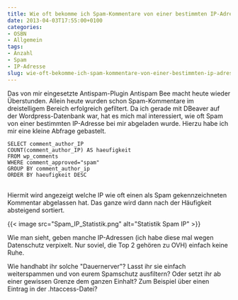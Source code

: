 ```yaml
---
title: Wie oft bekomme ich Spam-Kommentare von einer bestimmten IP-Adresse
date: 2013-04-03T17:55:00+0100
categories:
- OSBN
- Allgemein
tags:
- Anzahl
- Spam
- IP-Adresse
slug: wie-oft-bekomme-ich-spam-kommentare-von-einer-bestimmten-ip-adresse
---
```

Das von mir eingesetzte Antispam-Plugin Antispam Bee macht heute wieder Überstunden. Allein heute wurden schon Spam-Kommentare im dreistelligem Bereich erfolgreich gefiltert. Da ich gerade mit DBeaver auf der Wordpress-Datenbank war, hat es mich mal interessiert, wie oft Spam von einer bestimmten IP-Adresse bei mir abgeladen wurde. Hierzu habe ich mir eine kleine Abfrage gebastelt.

<pre class="line-numbers" style="white-space:pre-wrap;">
<code class="language-sql">SELECT comment_author_IP
COUNT(comment_author_IP) AS haeufigkeit
FROM wp_comments
WHERE comment_approved="spam"
GROUP BY comment_author_ip
ORDER BY haeufigkeit DESC
</code>
</pre>

Hiermit wird angezeigt welche IP wie oft einen als Spam gekennzeichneten Kommentar abgelassen hat. Das ganze wird dann nach der Häufigkeit absteigend sortiert.

{{< image src="Spam_IP_Statistik.png" alt="Statistik Spam IP" >}}

<p>Wie man sieht, geben manche IP-Adressen (ich habe diese mal wegen Datenschutz verpixelt. Nur soviel, die Top 2 gehören zu OVH) einfach keine Ruhe.

Wie handhabt ihr solche "Dauernerver"? Lasst ihr sie einfach weiterspammen und von eurem Spamschutz ausfiltern? Oder setzt ihr ab einer gewissen Grenze dem ganzen Einhalt? Zum Beispiel über einen Eintrag in der .htaccess-Datei?
